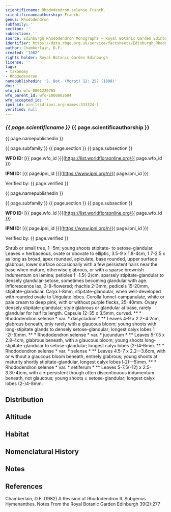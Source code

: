 ```yaml
---
scientificname: Rhododendron selense Franch.
scientificnameauthorship: Franch.
genus: Rhododendron
subfamily: ''
section: ''
subsection: ''
source: Edinburgh Rhododendron Monographs – Royal Botanic Garden Edinburgh
identifier: https://data.rbge.org.uk/service/factsheets/Edinburgh_Rhododendron_Monographs.xhtml
author: Chamberlain, D.F.
created: '1982'
rights holder: Royal Botanic Garden Edinburgh
license: ''
tags:
- taxonomy
- Rhododendron
namepublishedin: 'J. Bot. (Morot) 12: 257 (1898)'
doi: ''
wfo_id: wfo-0001220765
wfo_parent_id: wfo-1000002604
wfo_accepted_id: ''
ipni_id: urn:lsid:ipni.org:names:333324-1
verified: null
---
```

### _{{ page.scientificname }}_ {{ page.scientificauthorship }}
 {{ page.namepublishedin }}

{{ page.subfamily }} {{ page.section }} {{ page.subsection }}

**WFO ID:** [{{ page.wfo_id }}](https://list.worldfloraonline.org/{{ page.wfo_id }})

**IPNI ID:** [{{ page.ipni_id }}](https://www.ipni.org/n/{{ page.ipni_id }})

Verified by: {{ page.verified }}

 {{ page.namepublishedin }}

{{ page.subfamily }} {{ page.section }} {{ page.subsection }}

**WFO ID:** [{{ page.wfo_id }}](https://list.worldfloraonline.org/{{ page.wfo_id }})

**IPNI ID:** [{{ page.ipni_id }}](https://www.ipni.org/n/{{ page.ipni_id }})

Verified by: {{ page.verified }}



Shrub or small tree, 1 -5m; young shoots stipitate- to setose-glandular. Leaves ± herbaceous, ovate or obovate to elliptic, 3.5-9 x 1.8-4cm, 1.7-2.5 x as long as broad, apex rounded, apiculate, base rounded, upper surface glabrous, lower surface occasionally with a few persistent hairs near the base when mature, otherwise glabrous, or with a sparse brownish indumentum on lamina; petioles 1 -1.5(-2)cm, sparsely stipitate-glandular to densely glandular-setose, sometimes becoming glandular with age. Inflorescence lax, 3-8-flowered; rhachis 2-3mm; pedicels 15-20mm, stipitate-glandular. Calyx l-8mm, stipitate-glandular, when well-developed with rounded ovate to Ungulate lobes. Corolla funnel-campanulate, white or pale cream to deep pink, with or without purple flecks, 25-40mm. Ovary densely stipitate-glandular; style glabrous or glandular at base, rarely glandular for half its length. Capsule 12-35 x 3.5mm, curved. ** * Rhododendron selense * var. * dasycladum * ** Leaves 4-9 x 2.2~4.2cm, glabrous beneath, only rarely with a glaucous bloom; young shoots with long-stipitate glands to densely setose-glandular; longest calyx lobes 1 -2(-5)mm. ** * Rhododendron selense * var. * jucundum * ** Leaves 5-7.5 x 2.8-4cm, glabrous beneath, with a glaucous bloom; young shoots long-stipitate-glandular to setose-glandular; longest calyx lobes (2-)4-6mm. ** * Rhododendron selense * var. * selense * ** Leaves 4.5-7 x 2.2—3.6cm, with or without a glaucous bloom beneath, entirely glabrous; young shoots at maturity shortly stipitate-glandular, longest calyx lobes l-2(—5)mm. ** * Rhododendron selense * var. * setiferum * ** Leaves 5-7.5(-12) x 2.5-3.3(-4)cm, with a ± persistent though often discontinuous indumentum beneath, not glaucous; young shoots ± setose-glandular; longest calyx lobes (2-)4-8mm.

## Distribution


## Altitude


## Habitat


## Nomenclatural History

                       
## Notes


## References

Chamberlain, D.F. (1982) A Revision of Rhododendron II. Subgenus Hymenanthes. Notes From the Royal Botanic Garden Edinburgh 39(2):277
